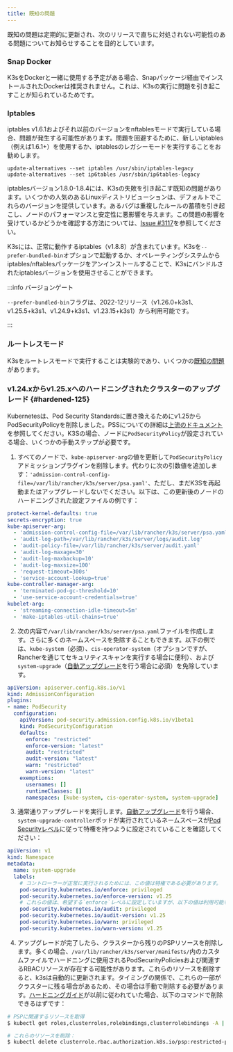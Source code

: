 ```yaml
---
title: 既知の問題
---
```

既知の問題は定期的に更新され、次のリリースで直ちに対処されない可能性のある問題についてお知らせすることを目的としています。

### Snap Docker

K3sをDockerと一緒に使用する予定がある場合、Snapパッケージ経由でインストールされたDockerは推奨されません。これは、K3sの実行に問題を引き起こすことが知られているためです。

### Iptables

iptables v1.6.1およびそれ以前のバージョンをnftablesモードで実行している場合、問題が発生する可能性があります。問題を回避するために、新しいiptables（例えば1.6.1+）を使用するか、iptablesのレガシーモードを実行することをお勧めします。

```
update-alternatives --set iptables /usr/sbin/iptables-legacy
update-alternatives --set ip6tables /usr/sbin/ip6tables-legacy
```

iptablesバージョン1.8.0-1.8.4には、K3sの失敗を引き起こす既知の問題があります。いくつかの人気のあるLinuxディストリビューションは、デフォルトでこれらのバージョンを提供しています。あるバグは重複したルールの蓄積を引き起こし、ノードのパフォーマンスと安定性に悪影響を与えます。この問題の影響を受けているかどうかを確認する方法については、[Issue #3117](https://github.com/k3s-io/k3s/issues/3117)を参照してください。

K3sには、正常に動作するiptables（v1.8.8）が含まれています。K3sを`--prefer-bundled-bin`オプションで起動するか、オペレーティングシステムからiptables/nftablesパッケージをアンインストールすることで、K3sにバンドルされたiptablesバージョンを使用させることができます。

:::info バージョンゲート

`--prefer-bundled-bin`フラグは、2022-12リリース（v1.26.0+k3s1、v1.25.5+k3s1、v1.24.9+k3s1、v1.23.15+k3s1）から利用可能です。

:::

### ルートレスモード

K3sをルートレスモードで実行することは実験的であり、いくつかの[既知の問題](./advanced.md#known-issues-with-rootless-mode)があります。

### v1.24.xからv1.25.xへのハードニングされたクラスターのアップグレード {#hardened-125}

Kubernetesは、Pod Security Standardsに置き換えるためにv1.25からPodSecurityPolicyを削除しました。PSSについての詳細は[上流のドキュメント](https://kubernetes.io/docs/concepts/security/pod-security-standards/)を参照してください。K3Sの場合、ノードに`PodSecurityPolicy`が設定されている場合、いくつかの手動ステップが必要です。

1. すべてのノードで、`kube-apiserver-arg`の値を更新して`PodSecurityPolicy`アドミッションプラグインを削除します。代わりに次の引数値を追加します：`'admission-control-config-file=/var/lib/rancher/k3s/server/psa.yaml'`、ただし、まだK3Sを再起動またはアップグレードしないでください。以下は、この更新後のノードのハードニングされた設定ファイルの例です：
```yaml
protect-kernel-defaults: true
secrets-encryption: true
kube-apiserver-arg:
  - 'admission-control-config-file=/var/lib/rancher/k3s/server/psa.yaml'
  - 'audit-log-path=/var/lib/rancher/k3s/server/logs/audit.log'
  - 'audit-policy-file=/var/lib/rancher/k3s/server/audit.yaml'
  - 'audit-log-maxage=30'
  - 'audit-log-maxbackup=10'
  - 'audit-log-maxsize=100'
  - 'request-timeout=300s'
  - 'service-account-lookup=true'
kube-controller-manager-arg:
  - 'terminated-pod-gc-threshold=10'
  - 'use-service-account-credentials=true'
kubelet-arg:
  - 'streaming-connection-idle-timeout=5m'
  - 'make-iptables-util-chains=true'
```
2. 次の内容で`/var/lib/rancher/k3s/server/psa.yaml`ファイルを作成します。さらに多くのネームスペースを免除することもできます。以下の例では、`kube-system`（必須）、`cis-operator-system`（オプションですが、Rancherを通じてセキュリティスキャンを実行する場合に便利）、および`system-upgrade`（[自動アップグレード](./upgrades/automated.md)を行う場合に必須）を免除しています。
```yaml
apiVersion: apiserver.config.k8s.io/v1
kind: AdmissionConfiguration
plugins:
- name: PodSecurity
  configuration:
    apiVersion: pod-security.admission.config.k8s.io/v1beta1
    kind: PodSecurityConfiguration
    defaults:
      enforce: "restricted"
      enforce-version: "latest"
      audit: "restricted"
      audit-version: "latest"
      warn: "restricted"
      warn-version: "latest"
    exemptions:
      usernames: []
      runtimeClasses: []
      namespaces: [kube-system, cis-operator-system, system-upgrade]
```
3. 通常通りアップグレードを実行します。[自動アップグレード](./upgrades/automated.md)を行う場合、`system-upgrade-controller`ポッドが実行されているネームスペースが[Pod Securityレベル](https://kubernetes.io/docs/concepts/security/pod-security-admission/#pod-security-levels)に従って特権を持つように設定されていることを確認してください：
```yaml
apiVersion: v1
kind: Namespace
metadata:
  name: system-upgrade
  labels:
    # コントローラーが正常に実行されるためには、この値は特権である必要があります。
    pod-security.kubernetes.io/enforce: privileged
    pod-security.kubernetes.io/enforce-version: v1.25
    # これらの値は、希望する`enforce`レベルに設定していますが、以下の値は利用可能なオプションのいずれかにすることができます。
    pod-security.kubernetes.io/audit: privileged
    pod-security.kubernetes.io/audit-version: v1.25
    pod-security.kubernetes.io/warn: privileged
    pod-security.kubernetes.io/warn-version: v1.25
```
4. アップグレードが完了したら、クラスターから残りのPSPリソースを削除します。多くの場合、`/var/lib/rancher/k3s/server/manifests/`内のカスタムファイルでハードニングに使用されるPodSecurityPoliciesおよび関連するRBACリソースが存在する可能性があります。これらのリソースを削除すると、k3sは自動的に更新されます。タイミングの関係で、これらの一部がクラスターに残る場合があるため、その場合は手動で削除する必要があります。[ハードニングガイド](./security/hardening-guide.md)が以前に従われていた場合、以下のコマンドで削除できるはずです：
```sh
# PSPに関連するリソースを取得
$ kubectl get roles,clusterroles,rolebindings,clusterrolebindings -A | grep -i psp

# これらのリソースを削除：
$ kubectl delete clusterrole.rbac.authorization.k8s.io/psp:restricted-psp clusterrole.rbac.authorization.k8s.io/psp:svclb-psp clusterrole.rbac.authorization.k8s.io/psp:system-unrestricted-psp clusterrolebinding.rbac.authorization.k8s.io/default:restricted-psp clusterrolebinding.rbac.authorization.k8s.io/system-unrestricted-node-psp-rolebinding && kubectl delete -n kube-system rolebinding.rbac.authorization.k8s.io/svclb-psp-rolebinding rolebinding.rbac.authorization.k8s.io/system-unrestricted-svc-acct-psp-rolebinding
```